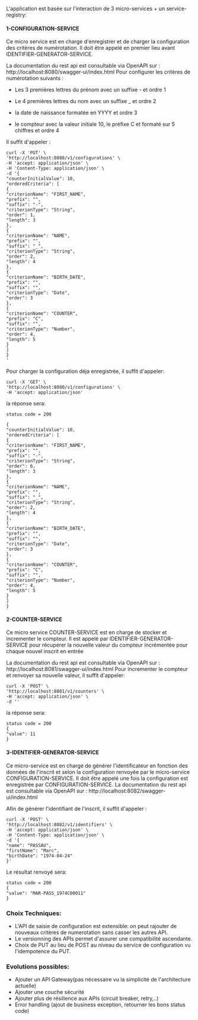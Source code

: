 L'application est basée sur l'interaction de 3 micro-services + un service-registry:
#### 1-CONFIGURATION-SERVICE

Ce micro service est en charge d'enregistrer et de charger la configuration
des critères de numérotation.
Il doit être appelé en premier lieu avant IDENTIFIER-GENERATOR-SERVICE.

La documentation du rest api est consultable via OpenAPI sur :
http://localhost:8080/swagger-ui/index.html
Pour configurer les critères de numérotation suivants :

- Les 3 premières lettres du prénom avec un suffixe - et ordre 1

- Le 4 premières lettres du nom avec un suffixe _ et ordre 2

- la date de naissance formatée en YYYY et ordre 3

- le compteur avec la valeur initiale 10, le préfixe C et formaté sur 5 chiffres et ordre 4

Il suffit d'appeler :

```
curl -X 'PUT' \
'http://localhost:8080/v1/configurations' \
-H 'accept: application/json' \
-H 'Content-Type: application/json' \
-d '{
"counterInitialValue": 10,
"orderedCriteria": [
{
"criterionName": "FIRST_NAME",
"prefix": "",
"suffix": "-",
"criterionType": "String",
"order": 1,
"length": 3
},
{
"criterionName": "NAME",
"prefix": "",
"suffix": "_",
"criterionType": "String",
"order": 2,
"length": 4
},
{
"criterionName": "BIRTH_DATE",
"prefix": "",
"suffix": "",
"criterionType": "Date",
"order": 3
},
{
"criterionName": "COUNTER",
"prefix": "C",
"suffix": "",
"criterionType": "Number",
"order": 4,
"length": 5
}
]
}
'
```
Pour charger la configuration déja enregistrée, il suffit d'appeler:
```
curl -X 'GET' \
'http://localhost:8080/v1/configurations' \
-H 'accept: application/json'
```
la réponse sera:
```
status code = 200

{
"counterInitialValue": 10,
"orderedCriteria": [
{
"criterionName": "FIRST_NAME",
"prefix": "",
"suffix": "-",
"criterionType": "String",
"order": 6,
"length": 3
},
{
"criterionName": "NAME",
"prefix": "",
"suffix": "_",
"criterionType": "String",
"order": 2,
"length": 4
},
{
"criterionName": "BIRTH_DATE",
"prefix": "",
"suffix": "",
"criterionType": "Date",
"order": 3
},
{
"criterionName": "COUNTER",
"prefix": "C",
"suffix": "",
"criterionType": "Number",
"order": 4,
"length": 5
}
]
}
```
#### 2-COUNTER-SERVICE
Ce micro service COUNTER-SERVICE est en charge de stocker et incrementer le compteur.
Il est appelé par IDENTIFIER-GENERATOR-SERVICE pour récupérer la nouvelle valeur du
compteur incrémentée pour chaque nouvel inscrit en entrée

La documentation du rest api est consultable via OpenAPI sur :
http://localhost:8081/swagger-ui/index.html
Pour incrementer le compteur et renvoyer sa nouvelle valeur, il suffit d'appeler:
```
curl -X 'POST' \
'http://localhost:8081/v1/counters' \
-H 'accept: application/json' \
-d ''
```
la réponse sera:
```
status code = 200
{
"value": 11
}
```
#### 3-IDENTIFIER-GENERATOR-SERVICE
Ce micro-service est en charge de générer l'identificateur 
en fonction des données de l'inscrit et selon la configuration renvoyée
par le micro-service CONFIGURATION-SERVICE.
Il doit être appelé une fois la configuration est enregistrée par
CONFIGURATION-SERVICE.
La documentation du rest api est consultable via OpenAPI sur :
http://localhost:8082/swagger-ui/index.html

Afin de générer l'identifiant de l'inscrit, il suffit d'appeler :
```
curl -X 'POST' \
'http://localhost:8082/v1/identifiers' \
-H 'accept: application/json' \
-H 'Content-Type: application/json' \
-d '{
"name": "PASSAU",
"firstName": "Marc",
"birthDate": "1974-04-24"
}'
```
Le résultat renvoyé sera:
```
status code = 200
{
"value": "MAR-PASS_1974C00011"
}
```
### Choix Techniques:
- L'API de saisie de configuration est extensible: on peut rajouter de nouveaux critères de numerotation sans casser les autres API. 
- Le versionning des APIs permet d'assurer une compatibilité ascendante.
- Choix de PUT au lieu de POST au niveau du service de configuration vu l'idempotence du PUT.


### Evolutions possibles:
- Ajouter un API Gateway(pas nécessaire vu la simplicité de l'architecture actuelle)
- Ajouter une couche sécurité
- Ajouter plus de résilience aux APIs (circuit breaker, retry,..)
- Error handling (ajout de business exception, retourner les bons status code)
